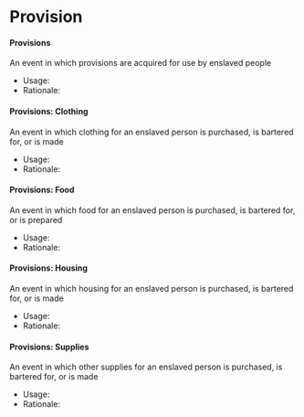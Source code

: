 # Provision

#### Provisions

An event in which provisions are acquired for use by enslaved people

* Usage:
* Rationale:

#### Provisions: Clothing

An event in which clothing for an enslaved person is purchased, is bartered for, or is made

* Usage:
* Rationale:

#### Provisions: Food

An event in which food for an enslaved person is purchased, is bartered for, or is prepared

* Usage:
* Rationale:

#### Provisions: Housing

An event in which housing for an enslaved person is purchased, is bartered for, or is made

* Usage:
* Rationale:

#### Provisions: Supplies

An event in which other supplies for an enslaved person is purchased, is bartered for, or is made

* Usage:
* Rationale:
